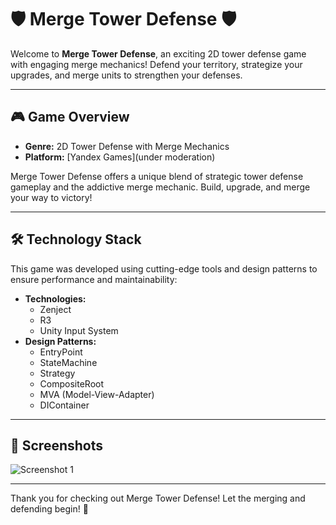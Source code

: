 # 🛡️ **Merge Tower Defense** 🛡️

Welcome to **Merge Tower Defense**, an exciting 2D tower defense game with engaging merge mechanics! Defend your territory, strategize your upgrades, and merge units to strengthen your defenses.

---

## 🎮 **Game Overview**

- **Genre:** 2D Tower Defense with Merge Mechanics  
- **Platform:** [Yandex Games](under moderation)  

Merge Tower Defense offers a unique blend of strategic tower defense gameplay and the addictive merge mechanic. Build, upgrade, and merge your way to victory!

---

## 🛠️ **Technology Stack**

This game was developed using cutting-edge tools and design patterns to ensure performance and maintainability:

- **Technologies:**
  - Zenject
  - R3
  - Unity Input System
- **Design Patterns:**
  - EntryPoint
  - StateMachine
  - Strategy
  - CompositeRoot
  - MVA (Model-View-Adapter)
  - DIContainer

---

## 📸 **Screenshots**

![Screenshot 1](https://i.imgur.com/vbZ3YoO.png)

---

Thank you for checking out Merge Tower Defense! Let the merging and defending begin! 🚀
 
